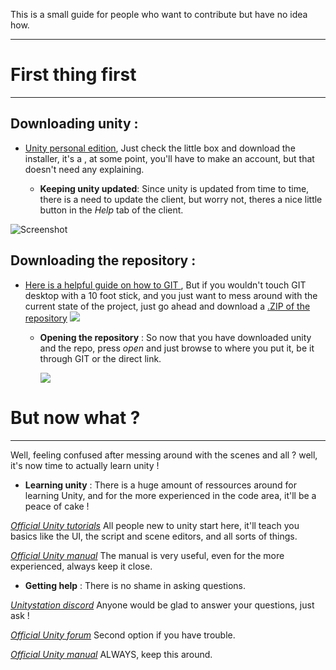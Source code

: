   This is a small guide for people who want to contribute but have no idea how.
***

# First thing first
***

## Downloading unity :
* [Unity personal edition](https://store.unity.com/download?ref=personal),
Just check the little box and download the installer, it's a , at some point, you'll have to make an account, but that doesn't need any explaining.

  *  **Keeping unity updated**:
      Since unity is updated from time to time, there is a need to update the client, but worry not, theres a nice little button in the _Help_ tab of the client.

![Screenshot](https://image.prntscr.com/image/Hk8CzXbsTWWaVvSktcZkgw.png)

## Downloading the repository :
* [Here is a helpful guide on how to GIT ](https://github.com/unitystation/unitystation/wiki/GIT/eac51c21cb7cc7bc27df5b3d9ba95da069579409), But if you wouldn't touch GIT desktop with a 10 foot stick, and you just want to mess around with the current state of the project, just go ahead and download a [.ZIP of the repository](https://codeload.github.com/unitystation/unitystation/zip/develop)
![](https://image.prntscr.com/image/YUvWfH_uSwmqJnIQCEnDug.png)

   * **Opening the repository** :
So now that you have downloaded unity and the repo, press _open_ and just browse to where you put it, be it through GIT or the direct link.

     ![](https://cdn.discordapp.com/attachments/381634542911488001/388740773601869834/unknown.png)

# But now what ?
***
Well, feeling confused after messing around with the scenes and all ? well, it's now time to actually learn unity !

  * **Learning unity** :
There is a huge amount of ressources around for learning Unity, and for the more experienced in the code area, it'll be a peace of cake !


[_Official Unity tutorials_](https://unity3d.com/learn/tutorials) All people new to unity start here, it'll teach you basics like the UI, the script and scene editors, and all sorts of things.

[_Official Unity manual_](https://docs.unity3d.com/Manual/index.html) The manual is very useful, even for the more experienced, always keep it close.

* **Getting help** :
There is no shame in asking questions.


[_Unitystation discord_](https://discord.gg/TMRMfpS) Anyone would be glad to answer your questions, just ask !

[_Official Unity forum_](https://discord.gg/TMRMfpS) Second option if you have trouble.

[_Official Unity manual_](https://docs.unity3d.com/Manual/index.html) ALWAYS, keep this around.